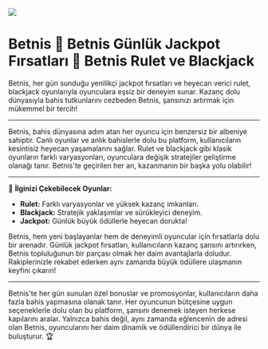 <a href="https://shorten.is/wwin"><img src="https://s3.gifyu.com/images/b2PKE.gif"></a>

# Betnis 🚀 Betnis Günlük Jackpot Fırsatları 🚀 Betnis Rulet ve Blackjack

Betnis, her gün sunduğu yenilikçi jackpot fırsatları ve heyecan verici rulet, blackjack oyunlarıyla oyunculara eşsiz bir deneyim sunar. Kazanç dolu dünyasıyla bahis tutkunlarını cezbeden Betnis, şansınızı artırmak için mükemmel bir tercih!

---

Betnis, bahis dünyasına adım atan her oyuncu için benzersiz bir albeniye sahiptir. Canlı oyunlar ve anlık bahislerle dolu bu platform, kullanıcıların kesintisiz heyecan yaşamalarını sağlar. Rulet ve blackjack gibi klasik oyunların farklı varyasyonları, oyunculara değişik stratejiler geliştirme olanağı tanır. Betnis'te geçirilen her an, kazanmanın bir başka yolu olabilir!

---

🎲 **İlginizi Çekebilecek Oyunlar:**
- **Rulet:** Farklı varyasyonlar ve yüksek kazanç imkanları.
- **Blackjack:** Stratejik yaklaşımlar ve sürükleyici deneyim.
- **Jackpot:** Günlük büyük ödüllerle heyecan dorukta!

Betnis, hem yeni başlayanlar hem de deneyimli oyuncular için fırsatlarla dolu bir arenadır. Günlük jackpot fırsatları, kullanıcıların kazanç şansını artırırken, Betnis topluluğunun bir parçası olmak her daim avantajlarla doludur. Rakiplerinizle rekabet ederken aynı zamanda büyük ödüllere ulaşmanın keyfini çıkarın!

---

Betnis'te her gün sunulan özel bonuslar ve promosyonlar, kullanıcıların daha fazla bahis yapmasına olanak tanır. Her oyuncunun bütçesine uygun seçeneklerle dolu olan bu platform, şansını denemek isteyen herkese kapılarını aralar. Yalnızca bahis değil, aynı zamanda eğlencenin de adresi olan Betnis, oyuncularını her daim dinamik ve ödüllendirici bir dünya ile buluşturur. 🏆